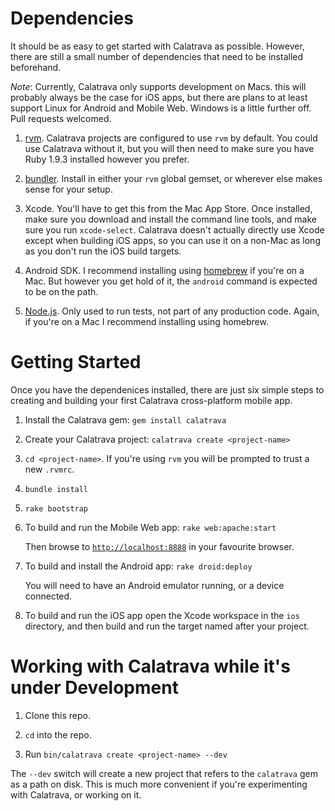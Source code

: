 # Dependencies

It should be as easy to get started with Calatrava as
possible. However, there are still a small number of dependencies that
need to be installed beforehand.

*Note*: Currently, Calatrava only supports development on Macs. this
 will probably always be the case for iOS apps, but there are plans to
 at least support Linux for Android and Mobile Web. Windows is a
 little further off. Pull requests welcomed.

1. [rvm](http://rvm.io). Calatrava projects are configured to use
   `rvm` by default. You could use Calatrava without it, but you will
   then need to make sure you have Ruby 1.9.3 installed however you
   prefer.
   
2. [bundler](http://gembundler.com/). Install in either your `rvm`
   global gemset, or wherever else makes sense for your setup.

3. Xcode. You'll have to get this from the Mac App Store. Once
   installed, make sure you download and install the command line
   tools, and make sure you run `xcode-select`. Calatrava doesn't
   actually directly use Xcode except when building iOS apps, so you
   can use it on a non-Mac as long as you don't run the iOS build
   targets.

4. Android SDK. I recommend installing using
   [homebrew](http://mxcl.github.com/homebrew/) if you're on a
   Mac. But however you get hold of it, the `android` command is
   expected to be on the path.

5. [Node.js](http://nodejs.org/). Only used to run tests, not part of
   any production code. Again, if you're on a Mac I recommend
   installing using homebrew.

# Getting Started

Once you have the dependenices installed, there are just six simple
steps to creating and building your first Calatrava cross-platform
mobile app.

1. Install the Calatrava gem: `gem install calatrava`

2. Create your Calatrava project: `calatrava create
   <project-name>`

3. `cd <project-name>`. If you're using `rvm` you will be prompted to
   trust a new `.rvmrc`.
   
4. `bundle install`

5. `rake bootstrap`

6. To build and run the Mobile Web app: `rake web:apache:start`

   Then browse to [`http://localhost:8888`](http://localhost:8888) in
   your favourite browser.

7. To build and install the Android app: `rake droid:deploy`

   You will need to have an Android emulator running, or a device
   connected.
   
8. To build and run the iOS app open the Xcode workspace in the `ios`
   directory, and then build and run the target named after your
   project.

# Working with Calatrava while it's under Development

1. Clone this repo.

2. `cd` into the repo.

3. Run `bin/calatrava create <project-name> --dev`

The `--dev` switch will create a new project that refers to the
`calatrava` gem as a path on disk. This is much more convenient if
you're experimenting with Calatrava, or working on it.
